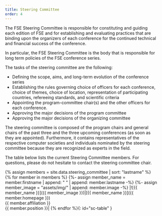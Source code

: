 ```yaml
---
title: Steering Committee
order: 4
---
```

The FSE Steering Committee is responsible for constituting and guiding each edition of FSE and for establishing and evaluating practices that are binding upon the organizers of each conference for the continued technical and financial success of the conference.

In particular, the FSE Steering Committee is the body that is responsible for long term policies of the FSE conference series. 

The tasks of the steering committee are the following:

* Defining the scope, aims, and long-term evolution of the conference series
* Establishing the rules governing choice of officers for each conference, choice of themes, choice of location, representation of participating countries, refereeing standards, and scientific criteria
* Appointing the program-committee chair(s) and the other officers for each conference.
* Approving the major decisions of the program committee
* Approving the major decisions of the organizing committee

The steering committee is composed of the program chairs and general chairs of the past three and the three upcoming conferences (as soon as they are appointed). Furthermore, it contains representatives of the respective computer societies and individuals nominated by the steering committee because they are recognized as experts in the field.

The table below lists the current Steering Committee members. For questions, please do not hesitate to contact the steering committee chair. 

{% assign members = site.data.steering_committee | sort: "lastname" %}
{% for member in members %}
    {%- assign member_name = member.firstname | append: " " | append: member.lastname -%}
    {%- assign member_image = "assets/img/" | append: member.image -%}
|![{{ member_name }}]({{ member_image }})|[{{ member_name }}]({{ member.homepage }})<br>{{ member.affiliation }}<br>{{ member.position }}|
{% endfor %}{: id="sc-table" }


